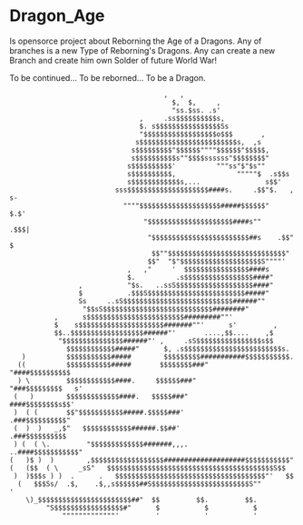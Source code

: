 # Dragon_Age

Is opensorce project about Reborning the Age of a Dragons.
Any of branches is a new Type of Reborning's Dragons.
Any can create a new Branch and create him own Solder of future World War! 

To be continued...
To be reborned...
To be a Dragon.

                                          ,   ,
                                            $,  $,     ,
                                            "ss.$ss. .s'
                                    ,     .ss$$$$$$$$$$s,
                                    $. s$$$$$$$$$$$$$$$$Ss
                                    "$$$$$$$$$$$$$$$$$$o$$$       ,
                                   s$$$$$$$$$$$$$$$$$$$$$$$$s,  ,s
                                  s$$$$$$$$$"$$$$$$""""$$$$$$"$$$$$,
                                  s$$$$$$$$$$s""$$$$ssssss"$$$$$$$$"
                                 s$$$$$$$$$$'          """ss"$"$s""
                                 s$$$$$$$$$$,               """""$  .s$$s
                                 s$$$$$$$$$$$$s,...                s$$'   
                              sss$$$$$$$$$$$$$$$$$$$$####s.     .$$"$.   , s-
                                """"$$$$$$$$$$$$$$$$$$$$#####$$$$$$"     $.$'
                                     "$$$$$$$$$$$$$$$$$$$$$####s""     .$$$|
                                      "$$$$$$$$$$$$$$$$$$$$$$$$##s    .$$" $
                                       $$""$$$$$$$$$$$$$$$$$$$$$$$$$$$$$"    
                                      $$"  "$"$$$$$$$$$$$$$$$$$$$$S""""'
                                 ,   ,"     '  $$$$$$$$$$$$$$$$####s
                                 $.          .s$$$$$$$$$$$$$$$$$####"
                     ,           "$s.   ..ssS$$$$$$$$$$$$$$$$$$$####"
                     $           .$$$S$$$$$$$$$$$$$$$$$$$$$$$$#####"
                     Ss     ..sS$$$$$$$$$$$$$$$$$$$$$$$$$$$######""
                      "$$sS$$$$$$$$$$$$$$$$$$$$$$$$$$$########"
               ,      s$$$$$$$$$$$$$$$$$$$$$$$$#########""'
               $    s$$$$$$$$$$$$$$$$$$$$$#######""'      s'         ,
               $$..$$$$$$$$$$$$$$$$$$######"'       ....,$$....    ,$
                "$$$$$$$$$$$$$$$######"' ,     .sS$$$$$$$$$$$$$$$$s$$
                  $$$$$$$$$$$$#####"      $, .s$$$$$$$$$$$$$$$$$$$$$$$$s.
       )          $$$$$$$$$$$#####        $$$$$$$$$###########$$$$$$$$$$$.
      ((          $$$$$$$$$$$#####       $$$$$$$$###"       "####$$$$$$$$$$
      ) \         $$$$$$$$$$$$####.     $$$$$$###"             "###$$$$$$$$$   s'
     (   )        $$$$$$$$$$$$$####.   $$$$$###"                ####$$$$$$$$s$$'
     )  ( (       $$"$$$$$$$$$$$#####.$$$$$###'                .###$$$$$$$$$$"
     (  )  )   _,$"   $$$$$$$$$$$$######.$$##'                .###$$$$$$$$$$
     ) (  ( \.         "$$$$$$$$$$$$$#######,,,.          ..####$$$$$$$$$$$"
    (   )$ )  )        ,$$$$$$$$$$$$$$$$$$####################$$$$$$$$$$$"
    (   ($$  ( \     _sS"   $$$$$$$$$$$$$$$$$$$$$$$$$$$$$$$$$$$$$$$$$S$$
     )  )$$$s ) )  .      .   $$$$$$$$$$$$$$$$$$$$$$$$$$$$$$$$$$$$$"'   $$
      (   $$$Ss/  .$,    .$,,s$$$$$$##S$$$$$$$$$$$$$$$$$$$$$$$$S""        '
        \)_$$$$$$$$$$$$$$$$$$$$$$$##"  $$         $$.         $$.
             "S$$$$$$$$$$$$$$$$$#"      $           $           $
                 """""""""""""'         '           '           '


